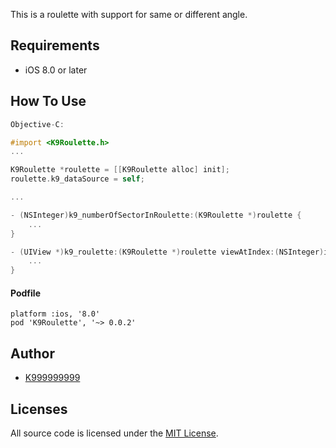 This is a roulette with support for same or different angle.

## Requirements

- iOS 8.0 or later

## How To Use

```objective-c
Objective-C:

#import <K9Roulette.h>
...

K9Roulette *roulette = [[K9Roulette alloc] init];
roulette.k9_dataSource = self;

...

- (NSInteger)k9_numberOfSectorInRoulette:(K9Roulette *)roulette {
    ...
}

- (UIView *)k9_roulette:(K9Roulette *)roulette viewAtIndex:(NSInteger)index {
    ...
}

```

#### Podfile
```
platform :ios, '8.0'
pod 'K9Roulette', '~> 0.0.2'
```

## Author
- [K999999999](https://github.com/K999999999)

## Licenses

All source code is licensed under the [MIT License](https://raw.githubusercontent.com/K999999999/K9RouletteDemo/master/LICENSE).
